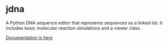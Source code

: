 # jdna

A Python DNA sequence editor that represents sequences as a linked list.
It includes basic molecular reaction simulations and a viewer class.

[Documentation is here](https://jvrana.github.io/jdna/index)